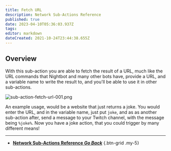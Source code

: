 ```yaml
---
title: Fetch URL
description: Network Sub-Actions Reference
published: true
date: 2023-04-10T05:36:03.937Z
tags: 
editor: markdown
dateCreated: 2021-10-24T23:44:38.655Z
---
```


## Overview
With this sub-action you are able to fetch the result of a URL, much like the URL commands that Nightbot and many other bots have, provide a URL, and a variable name to write the result to, and you'll be able to use it in other sub-actions.

![sub-action-fetch-url-001.png](/sub-action-fetch-url-001.png)

An example usage, would be a website that just returns a joke.  You would enter the URL, and in the variable name, just put `joke`, and as as another sub-action after, send a message to your Twitch channel, with the message being `%joke%`.  Now you have a joke action, that you could trigger by many different means!

---

- [<i class="mdi mdi-chevron-left"></i>**Network Sub-Actions Reference *Go Back***](/Sub-Actions/Network)
{.btn-grid .my-5}
